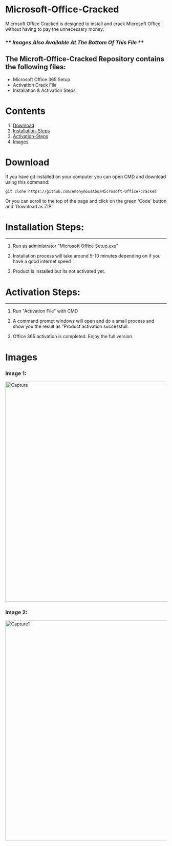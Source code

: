 # **Microsoft-Office-Cracked**
Microsoft Office Cracked is designed to install and crack Microsoft Office without having to pay the unnecessary money.
### ** *Images Also Available At The Bottom Of This File* **

## **The Microft-Office-Cracked Repository contains the following files:**
 
- Microsoft Office 365 Setup
- Activation Crack File
- Installation & Activation Steps

# Contents
 1. [Download](https://github.com/AnonymousAbo/Microsoft-Office-Cracked#Download)
 2. [Installation-Steps](https://github.com/AnonymousAbo/Microsoft-Office-Cracked#Installation-Steps)
 3. [Activation-Steps](https://github.com/AnonymousAbo/Microsoft-Office-Cracked#Activation-Steps)
 4. [Images](https://github.com/AnonymousAbo/Microsoft-Office-Cracked#Images)

# **Download**

If you have git installed on your computer you can open CMD and download using this command:

    git clone https://github.com/AnonymousAbo/Microsoft-Office-Cracked
Or you can scroll to the top of the page and click on the green 'Code' button and 'Download as ZIP'
    
# **Installation Steps:**
-------------------
1. Run as administrator "Microsoft Office Setup.exe"

2. Installation process will take around 5-10 minutes depending on if you have a good internet speed

3.  Product is installed but its not activated yet.

# **Activation Steps:**
-----------------
1) Run "Activation File" with CMD

2) A command prompt windows will open and do a small process and show you the result as "Product activation successfull.

3) Office 365 activation is completed. Enjoy the full version.



# **Images**



### Image 1:
<img width="686" alt="Capture" src="https://user-images.githubusercontent.com/82794434/116206165-ae2f0600-a77d-11eb-9390-67710cb586f3.PNG">

### Image 2:
<img width="686" alt="Capture1" src="https://user-images.githubusercontent.com/82794434/116206168-af603300-a77d-11eb-8d06-9c1aef3a5297.PNG">
